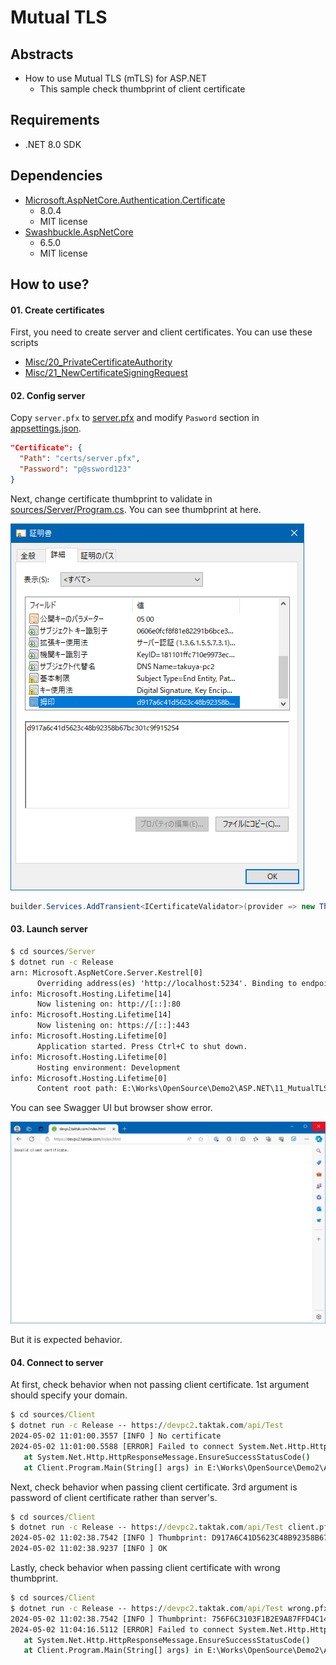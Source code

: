 # Mutual TLS

## Abstracts

* How to use Mutual TLS (mTLS) for ASP.NET
  * This sample check thumbprint of client certificate

## Requirements

* .NET 8.0 SDK

## Dependencies

* [Microsoft.AspNetCore.Authentication.Certificate](https://github.com/dotnet/aspnetcore)
  * 8.0.4
  * MIT license
* [Swashbuckle.AspNetCore](https://github.com/domaindrivendev/Swashbuckle.AspNetCore)
  * 6.5.0
  * MIT license

## How to use?

#### 01. Create certificates

First, you need to create server and client certificates.
You can use these scripts

* [Misc/20_PrivateCertificateAuthority](../../Misc/20_PrivateCertificateAuthority)
* [Misc/21_NewCertificateSigningRequest](../../Misc/21_NewCertificateSigningRequest)

#### 02. Config server

Copy `server.pfx` to [server.pfx](./sources/Server/certs/server.pfx) and modify `Pasword` section in [appsettings.json](sources/Server/appsettings.json).

````json
"Certificate": {
  "Path": "certs/server.pfx",
  "Password": "p@ssword123"
}
````

Next, change certificate thumbprint to validate in [sources/Server/Program.cs](sources/Server/Program.cs).
You can see thumbprint at here.

<img src="./images/client_certificate.png" />

````csharp
builder.Services.AddTransient<ICertificateValidator>(provider => new ThumbprintCertificateValidator("d917a6c41d5623c48b92358b67bc301c9f915254"));
````

#### 03. Launch server

````bat
$ cd sources/Server
$ dotnet run -c Release
arn: Microsoft.AspNetCore.Server.Kestrel[0]
      Overriding address(es) 'http://localhost:5234'. Binding to endpoints defined via IConfiguration and/or UseKestrel() instead.
info: Microsoft.Hosting.Lifetime[14]
      Now listening on: http://[::]:80
info: Microsoft.Hosting.Lifetime[14]
      Now listening on: https://[::]:443
info: Microsoft.Hosting.Lifetime[0]
      Application started. Press Ctrl+C to shut down.
info: Microsoft.Hosting.Lifetime[0]
      Hosting environment: Development
info: Microsoft.Hosting.Lifetime[0]
      Content root path: E:\Works\OpenSource\Demo2\ASP.NET\11_MutualTLS\sources\Server
````

You can see Swagger UI but browser show error.

<img src="./images/swagger.png" />

But it is expected behavior.

#### 04. Connect to server

At first, check behavior when not passing client certificate.
1st argument should specify your domain.

````bat
$ cd sources/Client
$ dotnet run -c Release -- https://devpc2.taktak.com/api/Test                                                                                                         
2024-05-02 11:01:00.3557 [INFO ] No certificate 
2024-05-02 11:01:00.5588 [ERROR] Failed to connect System.Net.Http.HttpRequestException: Response status code does not indicate success: 403 (Forbidden).
   at System.Net.Http.HttpResponseMessage.EnsureSuccessStatusCode()
   at Client.Program.Main(String[] args) in E:\Works\OpenSource\Demo2\ASP.NET\11_MutualTLS\sources\Client\Program.cs:line 59
````

Next, check behavior when passing client certificate.
3rd argument is password of client certificate rather than server's.

````bat
$ cd sources/Client
$ dotnet run -c Release -- https://devpc2.taktak.com/api/Test client.pfx password
2024-05-02 11:02:38.7542 [INFO ] Thumbprint: D917A6C41D5623C48B92358B67BC301C9F915254 
2024-05-02 11:02:38.9237 [INFO ] OK
````

Lastly, check behavior when passing client certificate with wrong thumbprint.

````bat
$ cd sources/Client
$ dotnet run -c Release -- https://devpc2.taktak.com/api/Test wrong.pfx password
2024-05-02 11:02:38.7542 [INFO ] Thumbprint: 756F6C3103F1B2E9A87FFD4C1431EB4D8DB36E0C 
2024-05-02 11:04:16.5112 [ERROR] Failed to connect System.Net.Http.HttpRequestException: Response status code does not indicate success: 403 (Forbidden).
   at System.Net.Http.HttpResponseMessage.EnsureSuccessStatusCode()
   at Client.Program.Main(String[] args) in E:\Works\OpenSource\Demo2\ASP.NET\11_MutualTLS\sources\Client\Program.cs:line 59
````